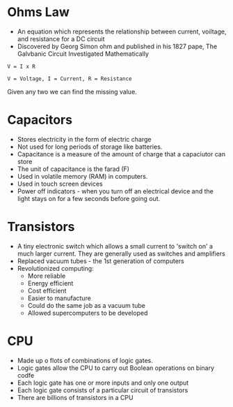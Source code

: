 # Ohms Law
- An equation which represents the relationship between current, voiltage, and resistance for a DC circuit
- Discovered by Georg Simon ohm and published in his 1827 pape, The Galvbanic Circuit Investigated Mathematically

```
V = I x R

V = Voltage, I = Current, R = Resistance
```

Given any two we can find the missing value.

# Capacitors
- Stores electricity in the form of electric charge
- Not used for long periods of storage like batteries.
- Capacitance is a measure of the amount of charge that a capaciutor can store
- The unit of capacitance is the farad (F)
- Used in volatile memory (RAM) in computers.
- Used in touch screen devices
- Power off indicators - when you turn off an electrical device and the light stays on for a few seconds before going out.

# Transistors
- A tiny electronic switch which allows a small current to 'switch on' a much larger current. They are generally used as switches and amplifiers
- Replaced vacuum tubes - the 1st generation of computers
- Revolutionized computing:
    - More reliable
    - Energy efficient
    - Cost efficient
    - Easier to manufacture
    - Could do the same job as a vacuum tube
    - Allowed supercomputers to be developed

# CPU
- Made up o flots of combinations of logic gates.
- Logic gates allow the CPU to carry out Boolean operations on binary codfe
- Each logic gate has one or more inputs and only one output
- Each logic gate consists of a particular circuit of transistors
- There are billions of transistors in a CPU

